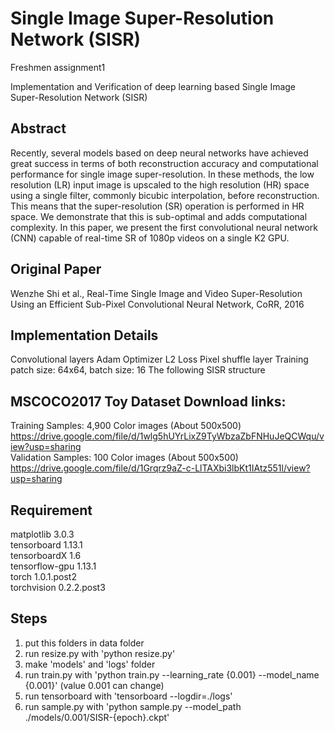 # Single Image Super-Resolution Network (SISR)
Freshmen assignment1

Implementation and Verification of deep learning based Single Image Super-Resolution Network (SISR)

## Abstract
Recently, several models based on deep neural networks have achieved great success in terms of both reconstruction accuracy and computational performance for single image super-resolution. In these methods, the low resolution (LR) input image is upscaled to the high resolution (HR) space using a single filter, commonly bicubic interpolation, before reconstruction. This means that the super-resolution (SR) operation is performed in HR space. We demonstrate that this is sub-optimal and adds computational complexity. In this paper, we present the first convolutional neural network (CNN) capable of real-time SR of 1080p videos on a single K2 GPU.

## Original Paper
Wenzhe Shi et al., Real-Time Single Image and Video Super-Resolution Using an Efficient Sub-Pixel Convolutional Neural Network, CoRR, 2016

## Implementation Details
Convolutional layers
Adam Optimizer
L2 Loss
Pixel shuffle layer
Training patch size: 64x64, batch size: 16
The following SISR structure

## MSCOCO2017 Toy Dataset Download links:
Training Samples: 4,900 Color images (About 500x500)
https://drive.google.com/file/d/1wlg5hUYrLixZ9TyWbzaZbFNHuJeQCWqu/view?usp=sharing        
Validation Samples: 100 Color images (About 500x500)        
https://drive.google.com/file/d/1Grqrz9aZ-c-LlTAXbi3lbKt1IAtz551l/view?usp=sharing

## Requirement     
matplotlib           3.0.3         
tensorboard          1.13.1     
tensorboardX         1.6          
tensorflow-gpu       1.13.1        
torch                1.0.1.post2        
torchvision          0.2.2.post3        

## Steps
1. put this folders in data folder
2. run resize.py with 'python resize.py'
3. make 'models' and 'logs' folder
4. run train.py with 'python train.py --learning_rate {0.001} --model_name {0.001}'  (value 0.001 can change)
5. run tensorboard with 'tensorboard --logdir=./logs'
6. run sample.py with 'python sample.py --model_path ./models/0.001/SISR-{epoch}.ckpt'

